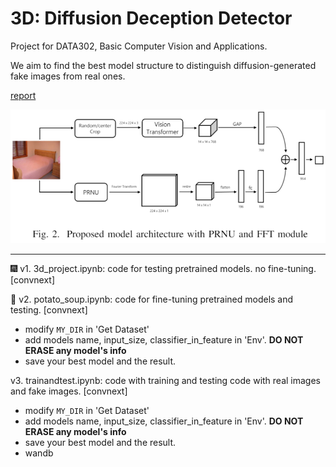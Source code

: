 # 3D: Diffusion Deception Detector

Project for DATA302, Basic Computer Vision and Applications.

We aim to find the best model structure to distinguish diffusion-generated fake images from real ones.

[report](https://github.com/HyezNee/3D/blob/main/report.pdf)

![img](https://github.com/HyezNee/3D/blob/main/figure1.png)



---


🎆 v1. 3d_project.ipynb: code for testing pretrained models. no fine-tuning. [convnext]

🥔 v2. potato_soup.ipynb: code for fine-tuning pretrained models and testing. [convnext]
* modify `MY_DIR` in 'Get Dataset'
* add models name, input_size, classifier_in_feature in 'Env'. **DO NOT ERASE any model's info**
* save your best model and the result. 

v3. trainandtest.ipynb: code with training and testing code with real images and fake images. [convnext]
* modify `MY_DIR` in 'Get Dataset'
* add models name, input_size, classifier_in_feature in 'Env'. **DO NOT ERASE any model's info**
* save your best model and the result. 
* wandb

